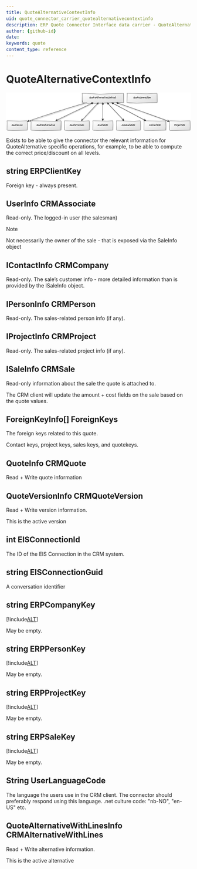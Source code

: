 ```yaml
---
title: QuoteAlternativeContextInfo
uid: quote_connector_carrier_quotealternativecontextinfo
description: ERP Quote Connector Interface data carrier - QuoteAlternativeContextInfo
author: {github-id}
date:
keywords: quote
content_type: reference
---
```


# QuoteAlternativeContextInfo

![37][img1]

Exists to be able to give the connector the relevant information for QuoteAlternative specific operations, for example, to be able to compute the correct price/discount on all levels.

## string ERPClientKey

Foreign key - always present.

## UserInfo CRMAssociate

Read-only. The logged-in user (the salesman)

> [!NOTE]
> Not necessarily the owner of the sale - that is exposed via the SaleInfo object

## IContactInfo CRMCompany

Read-only. The sale’s customer info - more detailed information than is provided by the ISaleInfo object.

## IPersonInfo CRMPerson

Read-only. The sales-related person info (if any).

## IProjectInfo CRMProject

Read-only. The sales-related project info (if any).

## ISaleInfo CRMSale

Read-only information about the sale the quote is attached to.

The CRM client will update the amount + cost fields on the sale based on the quote values.

## ForeignKeyInfo[] ForeignKeys

The foreign keys related to this quote.

Contact keys, project keys, sales keys, and quotekeys.

## QuoteInfo CRMQuote

Read + Write quote information

## QuoteVersionInfo CRMQuoteVersion

Read + Write version information.

This is the active version

## int EISConnectionId

The ID of the EIS Connection in the CRM system.

## string EISConnectionGuid

A conversation identifier

## string ERPCompanyKey

[!include[ALT](./includes/erpkey.md)]

May be empty.

## string ERPPersonKey

[!include[ALT](./includes/erpkey.md)]

May be empty.

## string ERPProjectKey

[!include[ALT](./includes/erpkey.md)]

May be empty.

## string ERPSaleKey

[!include[ALT](./includes/erpkey.md)]

May be empty.

## String UserLanguageCode

The language the users use in the CRM client. The connector should preferably respond using this language.
.net culture code: "nb-NO", "en-US" etc.

## QuoteAlternativeWithLinesInfo CRMAlternativeWithLines

Read + Write alternative information.

This is the active alternative

<!-- Referenced images -->
[img1]: media/image037.png
